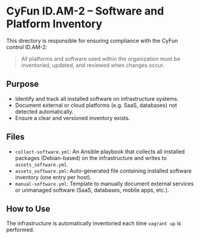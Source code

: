 # CyFun ID.AM-2 – Software and Platform Inventory

This directory is responsible for ensuring compliance with the CyFun control ID.AM-2:

> All platforms and software used within the organization must be inventoried, updated, and reviewed when changes occur.

##  Purpose

- Identify and track all installed software on infrastructure systems.
- Document external or cloud platforms (e.g. SaaS, databases) not detected automatically.
- Ensure a clear and versioned inventory exists.

##  Files

- `collect-software.yml`: An Ansible playbook that collects all installed packages (Debian-based) on the infrastructure and writes to `assets_software.yml`.
- `assets_software.yml`: Auto-generated file containing installed software inventory (one entry per host).
- `manual-software.yml`: Template to manually document external services or unmanaged software (SaaS, databases, mobile apps, etc.).

##  How to Use

The infrastructure is automatically inventoried each time `vagrant up` is performed.
